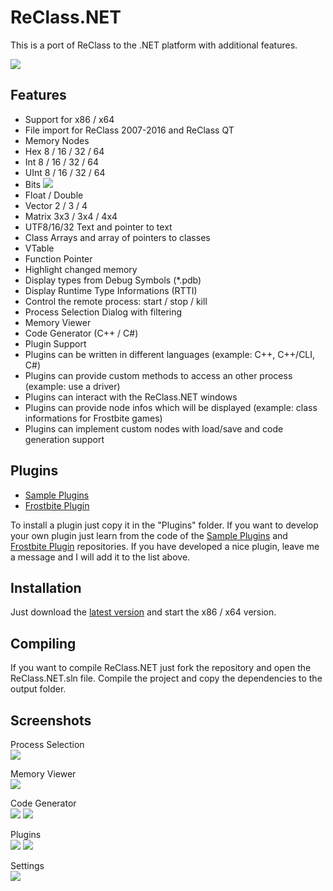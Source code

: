# ReClass.NET
This is a port of ReClass to the .NET platform with additional features.

![](https://abload.de/img/main4hsbj.jpg)

## Features
- Support for x86 / x64
- File import for ReClass 2007-2016 and ReClass QT
- Memory Nodes
 - Hex 8 / 16 / 32 / 64
 - Int 8 / 16 / 32 / 64
 - UInt 8 / 16 / 32 / 64
 - Bits ![](https://abload.de/img/bitsnhlql.jpg)
 - Float / Double
 - Vector 2 / 3 / 4
 - Matrix 3x3 / 3x4 / 4x4
 - UTF8/16/32 Text and pointer to text
 - Class Arrays and array of pointers to classes
 - VTable
 - Function Pointer
- Highlight changed memory
- Display types from Debug Symbols (*.pdb)
- Display Runtime Type Informations (RTTI)
- Control the remote process: start / stop / kill
- Process Selection Dialog with filtering
- Memory Viewer
- Code Generator (C++ / C#)
- Plugin Support
 - Plugins can be written in different languages (example: C++, C++/CLI, C#)
 - Plugins can provide custom methods to access an other process (example: use a driver)
 - Plugins can interact with the ReClass.NET windows
 - Plugins can provide node infos which will be displayed (example: class informations for Frostbite games)
 - Plugins can implement custom nodes with load/save and code generation support

## Plugins
- [Sample Plugins](https://github.com/KN4CK3R/ReClass.NET-SamplePlugin)
- [Frostbite Plugin](https://github.com/KN4CK3R/ReClass.NET-FrostbitePlugin)

To install a plugin just copy it in the "Plugins" folder.
If you want to develop your own plugin just learn from the code of the [Sample Plugins](https://github.com/KN4CK3R/ReClass.NET-SamplePlugin) and [Frostbite Plugin](https://github.com/KN4CK3R/ReClass.NET-FrostbitePlugin) repositories. If you have developed a nice plugin, leave me a message and I will add it to the list above.

## Installation
Just download the [latest version](https://github.com/KN4CK3R/ReClass.NET/releases) and start the x86 / x64 version.

## Compiling
If you want to compile ReClass.NET just fork the repository and open the ReClass.NET.sln file.
Compile the project and copy the dependencies to the output folder.

## Screenshots
Process Selection  
![](https://abload.de/img/processgya2k.jpg)

Memory Viewer  
![](https://abload.de/img/memoryviewerb4y1s.jpg)

Code Generator  
![](https://abload.de/img/codegeneratorqdat2.jpg)
![](https://abload.de/img/codegenerator24qzce.jpg)

Plugins  
![](https://abload.de/img/plugin1mda4r.jpg)
![](https://abload.de/img/plugin25dxk1.jpg)

Settings  
![](https://abload.de/img/settings8sz4b.jpg)